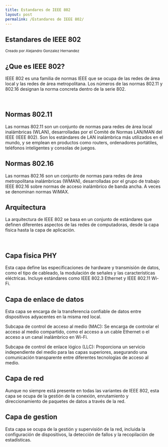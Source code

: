 ```yaml
---
title: Estandares de IEEE 802
layout: post
permalink: /Estandares de IEEE 802/
---
```


<section>
    <h1>Estandares de IEEE 802</h1>
    <p>
        <small> Creado por Alejandro Gonzalez Hernandez </small>
    </p>
</section>

<section>
<section data-transition="slide" data-background="#4d7e65" data-background-transition="zoom">
    <h2>¿Que es IEEE 802?</h2>
    <p class="fragment fade-down">
 IEEE 802 es una familia de normas IEEE que se ocupa de las redes de área local y las redes de área metropolitana. Los números de las normas 802.11 y 802.16 designan la norma concreta dentro de la serie 802.
    </p>
    <br>
        <a href="#" class="navigate-down">  
        </a>
     </section>
    <section data-transition="slide" data-background="#b5533c" data-background-transition="zoom">
        <h2>Normas 802.11</h2>
        <p class="fragment">
           Las normas 802.11 son un conjunto de normas para redes de área local inalámbricas (WLAN), desarrolladas por el Comité de Normas LAN/MAN del IEEE (IEEE 802). Son los estándares de LAN inalámbrica más utilizados en el mundo, y se emplean en productos como routers, ordenadores portátiles, teléfonos inteligentes y consolas de juegos.
        </p>
    </section>  
    <section data-transition="slide" data-background="#3498db" data-background-transition="zoom">
        <h2>Normas 802.16</h2>
        <p class="fragment fade-left">
            Las normas 802.16 son un conjunto de normas para redes de área metropolitana inalámbricas (WMAN), desarrolladas por el grupo de trabajo IEEE 802.16 sobre normas de acceso inalámbrico de banda ancha. A veces se denominan normas WiMAX.
        </p>
          <a href="#/2">
        </a>
    </section>
     </section>
     
<section>
<section data-transition="slide" data-background="#228B22" data-background-transition="zoom">
    <h2>Arquitectura</h2>
    <p class="fragment fade-right">
       La arquitectura de IEEE 802 se basa en un conjunto de estándares que definen diferentes aspectos de las redes de computadoras, desde la capa física hasta la capa de aplicación.
    </p>
    <br>
     <a href="#" class="navigate-down">  
        </a>
</section>
     <section data-transition="slide" data-background="#0000CD" data-background-transition="zoom">
        <h2>Capa fisica PHY</h2>
        <p class="fragment">
         Esta capa define las especificaciones de hardware y transmisión de datos, como el tipo de cableado, la modulación de señales y las características eléctricas. Incluye estándares como IEEE 802.3 Ethernet y IEEE 802.11 Wi-Fi.
        </p>
    </section>  
    <section data-transition="slide" data-background="#800000" data-background-transition="zoom">
        <h2>Capa de enlace de datos</h2>
        <p class="fragment current-visible">
            Esta capa se encarga de la transferencia confiable de datos entre dispositivos adyacentes en la misma red local.
        </p>
         <p class="fragment current-visible">
    Subcapa de control de acceso al medio (MAC): Se encarga de controlar el acceso al medio compartido, como el acceso a un cable Ethernet o el acceso a un canal inalámbrico en Wi-Fi. </p>
          <p class="fragment current-visible">
    Subcapa de control de enlace lógico (LLC): Proporciona un servicio independiente del medio para las capas superiores, asegurando una comunicación transparente entre diferentes tecnologías de acceso al medio.
        </p>
        </section>
         <section data-transition="slide" data-background="#D2691E" data-background-transition="zoom">
        <h2>Capa de red</h2>
        <p class="fragment fade-out">
         Aunque no siempre está presente en todas las variantes de IEEE 802, esta capa se ocupa de la gestión de la conexión, enrutamiento y direccionamiento de paquetes de datos a través de la red.
        </p>
             </section>
              <section data-transition="slide" data-background="#2F4F4F" data-background-transition="zoom">
        <h2>Capa de gestion</h2>
        <p class="fragment fade-up">
        Esta capa se ocupa de la gestión y supervisión de la red, incluida la configuración de dispositivos, la detección de fallos y la recopilación de estadísticas.
        </p>
          <a href="#/4">
        </a>
    </section>
</section>


